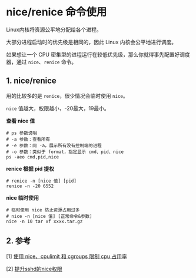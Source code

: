 # nice/renice 命令使用

Linux内核将资源公平地分配给各个进程。

大部分进程启动时的优先级是相同的，因此 Linux 内核会公平地进行调度。

如果想让一个 CPU 密集型的进程运行在较低优先级，那么你就得事先配置好调度器，通过 `nice`、`renice` 命令。



## 1. nice/renice

用的比较多的是 `renice`，很少情况会临时使用 `nice`。

`nice` 值越大，权限越小，-20最大，19最小。

**查看 nice 值**

```shell
# ps 参数说明
# -a 参数：查看所有
# -e 参数：同 -a，展示所有没有控制端的进程
# -o 参数：类似于 format，指定显示 cmd、pid、nice
ps -aeo cmd,pid,nice
```

**renice 根据 pid 提权**

```shell
# renice -n [nice 值] [pid]
renice -n -20 6552
```

**nice 临时使用**

```shell
# 临时使用 nice 防止资源占用过多
# nice -n [nice 值] [正常命令&参数]
nice -n 10 tar xf xxxx.tar.gz
```

## 2. 参考

[1] [使用 nice、cpulimit 和 cgroups 限制 cpu 占用率](https://linux.cn/article-4742-1.html)

[2] [提升sshd的nice权限](https://www.cnblogs.com/dinghc/p/13161265.html)
